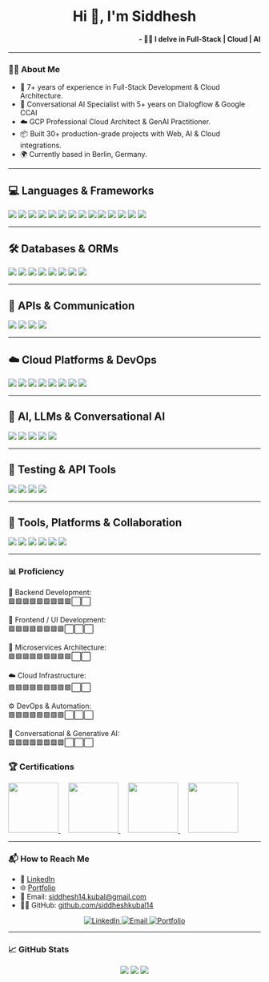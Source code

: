 <h1 align="center">Hi 👋, I'm Siddhesh</h1>
<h4 align="right">        - 🧑‍💻 I delve in Full-Stack | Cloud | AI </h3>

---

### 👨‍💻 About Me

- 🚀 7+ years of experience in Full-Stack Development & Cloud Architecture.  
- 🧠 Conversational AI Specialist with 5+ years on Dialogflow & Google CCAI  
- ☁️ GCP Professional Cloud Architect & GenAI Practitioner. 
- 📦 Built 30+ production-grade projects with Web, AI & Cloud integrations.
- 🌍 Currently based in Berlin, Germany.


---
## 💻 Languages & Frameworks

<p align="left">
  <img src="https://img.shields.io/badge/JavaScript-F7DF1E?style=for-the-badge&logo=javascript&logoColor=black"/>
  <img src="https://img.shields.io/badge/TypeScript-3178C6?style=for-the-badge&logo=typescript&logoColor=white"/>
  <img src="https://img.shields.io/badge/Python-3776AB?style=for-the-badge&logo=python&logoColor=white"/>
  <img src="https://img.shields.io/badge/HTML5-E34F26?style=for-the-badge&logo=html5&logoColor=white"/>
  <img src="https://img.shields.io/badge/React-20232A?style=for-the-badge&logo=react&logoColor=61DAFB"/>
  <img src="https://img.shields.io/badge/Next.js-000000?style=for-the-badge&logo=nextdotjs&logoColor=white"/>
  <img src="https://img.shields.io/badge/AngularJS-DD0031?style=for-the-badge&logo=angularjs&logoColor=white"/>
  <img src="https://img.shields.io/badge/Bootstrap-7952B3?style=for-the-badge&logo=bootstrap&logoColor=white"/>
  <img src="https://img.shields.io/badge/Tailwind_CSS-38B2AC?style=for-the-badge&logo=tailwind-css&logoColor=white"/>
  <img src="https://img.shields.io/badge/Node.js-339933?style=for-the-badge&logo=node.js&logoColor=white"/>
  <img src="https://img.shields.io/badge/Express.js-000000?style=for-the-badge&logo=express&logoColor=white"/>
  <img src="https://img.shields.io/badge/NestJS-E0234E?style=for-the-badge&logo=nestjs&logoColor=white"/>
  <img src="https://img.shields.io/badge/MERN-499C76?style=for-the-badge&logo=mongodb&logoColor=white"/>
  <img src="https://img.shields.io/badge/MEAN-DD0031?style=for-the-badge&logo=angularjs&logoColor=white"/>
</p>

---

## 🛠️ Databases & ORMs

<p align="left">
  <img src="https://img.shields.io/badge/MongoDB-47A248?style=for-the-badge&logo=mongodb&logoColor=white"/>
  <img src="https://img.shields.io/badge/PostgreSQL-336791?style=for-the-badge&logo=postgresql&logoColor=white"/>
  <img src="https://img.shields.io/badge/MySQL-4479A1?style=for-the-badge&logo=mysql&logoColor=white"/>
  <img src="https://img.shields.io/badge/Firebase-FFCA28?style=for-the-badge&logo=firebase&logoColor=black"/>
  <img src="https://img.shields.io/badge/BigQuery-4285F4?style=for-the-badge&logo=google-cloud&logoColor=white"/>
  <img src="https://img.shields.io/badge/Prisma-2D3748?style=for-the-badge&logo=prisma&logoColor=white"/>
  <img src="https://img.shields.io/badge/Sequelize-3C76A1?style=for-the-badge&logo=sequelize&logoColor=white"/>
  <img src="https://img.shields.io/badge/Redis-DC382D?style=for-the-badge&logo=redis&logoColor=white"/>
</p>

---

## 🔗 APIs & Communication

<p align="left">
  <img src="https://img.shields.io/badge/REST_API-4A90E2?style=for-the-badge&logo=swagger&logoColor=white"/>
  <img src="https://img.shields.io/badge/GraphQL-E10098?style=for-the-badge&logo=graphql&logoColor=white"/>
  <img src="https://img.shields.io/badge/WebSockets-010101?style=for-the-badge&logo=socket.io&logoColor=white"/>
  <img src="https://img.shields.io/badge/OpenAPI-6BA539?style=for-the-badge&logo=openapiinitiative&logoColor=white"/>
</p>

---


## ☁️ Cloud Platforms & DevOps

<p align="left">
  <img src="https://img.shields.io/badge/GCP-4285F4?style=for-the-badge&logo=google-cloud&logoColor=white"/>
  <img src="https://img.shields.io/badge/AWS-232F3E?style=for-the-badge&logo=amazon-aws&logoColor=white"/>
  <img src="https://img.shields.io/badge/Docker-2496ED?style=for-the-badge&logo=docker&logoColor=white"/>
  <img src="https://img.shields.io/badge/Kubernetes-326CE5?style=for-the-badge&logo=kubernetes&logoColor=white"/>
  <img src="https://img.shields.io/badge/Cloud%20Build-4285F4?style=for-the-badge&logo=google-cloud&logoColor=white"/>
  <img src="https://img.shields.io/badge/GitHub%20Actions-2088FF?style=for-the-badge&logo=github-actions&logoColor=white"/>
  <img src="https://img.shields.io/badge/GitLab%20CI/CD-FC6D26?style=for-the-badge&logo=gitlab&logoColor=white"/>
  <img src="https://img.shields.io/badge/Jenkins-D24939?style=for-the-badge&logo=jenkins&logoColor=white"/>
</p>

---

## 🤖 AI, LLMs & Conversational AI

<p align="left">
  <img src="https://img.shields.io/badge/Dialogflow-FE7C3F?style=for-the-badge&logo=dialogflow&logoColor=white"/>
  <img src="https://img.shields.io/badge/CCAI-4285F4?style=for-the-badge&logo=google-cloud&logoColor=white"/>
  <img src="https://img.shields.io/badge/Vertex_AI-4285F4?style=for-the-badge&logo=google-cloud&logoColor=white"/>
  <img src="https://img.shields.io/badge/Generative_AI-6E6E6E?style=for-the-badge&logo=openai&logoColor=white"/>
  <img src="https://img.shields.io/badge/LLMs-101010?style=for-the-badge&logo=google&logoColor=white"/>
</p>

---

## 🧪 Testing & API Tools

<p align="left">
  <img src="https://img.shields.io/badge/Jest-C21325?style=for-the-badge&logo=jest&logoColor=white"/>
  <img src="https://img.shields.io/badge/Mocha-8D6748?style=for-the-badge&logo=mocha&logoColor=white"/>
  <img src="https://img.shields.io/badge/Postman-FF6C37?style=for-the-badge&logo=postman&logoColor=white"/>
  <img src="https://img.shields.io/badge/Swagger-85EA2D?style=for-the-badge&logo=swagger&logoColor=black"/>
</p>

---

## 🧰 Tools, Platforms & Collaboration

<p align="left">
  <img src="https://img.shields.io/badge/GitHub-181717?style=for-the-badge&logo=github&logoColor=white"/>
  <img src="https://img.shields.io/badge/GitLab-FC6D26?style=for-the-badge&logo=gitlab&logoColor=white"/>
  <img src="https://img.shields.io/badge/JIRA-0052CC?style=for-the-badge&logo=jira&logoColor=white"/>
  <img src="https://img.shields.io/badge/Agile-61DAFB?style=for-the-badge&logo=scrumalliance&logoColor=black"/>
  <img src="https://img.shields.io/badge/Scrum-1E90FF?style=for-the-badge&logo=trello&logoColor=white"/>
  <img src="https://img.shields.io/badge/Kanban-3178C6?style=for-the-badge&logo=trello&logoColor=white"/>
</p>


---
### 📊 Proficiency

<p align="left">
🔧 Backend Development:  <br/>
  🟩🟩🟩🟩🟩🟩🟩🟩🟩⬜⬜  

🎨 Frontend / UI Development: <br/>
  🟩🟩🟩🟩🟩🟩🟩🟩⬜⬜⬜  
</p>


<p align="left">
🔗 Microservices Architecture: <br/>
  🟩🟩🟩🟩🟩🟩🟩🟩🟩⬜⬜  

☁️ Cloud Infrastructure:  <br/>
  🟩🟩🟩🟩🟩🟩🟩🟩🟩⬜⬜  
</p>

<p align="left">
⚙️ DevOps & Automation:<br/>
  🟩🟩🟩🟩🟩🟩🟩🟩⬜⬜⬜  

🤖 Conversational & Generative AI:<br/>
  🟩🟩🟩🟩🟩🟩🟩🟩⬜⬜⬜  
</p>




### 🏆 Certifications

<p align="left">
  <a href="https://www.credly.com/badges/bdd08bb0-bf0f-4dc7-88ae-4edd7fba4963/public_url" target="_blank">
    <img src="https://siddhesh-kubal.vercel.app/static/media/pcaLogo.e10c6fe2b9b28eda2e8d.png" height="100" />
  </a>&nbsp;&nbsp;&nbsp;
  <a href="https://www.credly.com/badges/01c38aef-6083-46b4-9174-327e7922f11f" target="_blank">
    <img src="https://siddhesh-kubal.vercel.app/static/media/aceLogo.8084c6e830e78101605b.png" height="100" />
  </a>&nbsp;&nbsp;&nbsp;
  <a href="https://partner.cloudskillsboost.google/public_profiles/90de9af2-e73c-40e5-938d-e628afd50ef9" target="_blank">
    <img src="https://siddhesh-kubal.vercel.app/static/media/silverLogo.70d73b4d3f16719698c7.png" height="100" />
  </a>&nbsp;&nbsp;&nbsp;
  <a href="https://drive.google.com/file/d/17YmL3TZR69hkT2nx1pUvfD3834DKdrsA/view" target="_blank">
    <img src="https://cdn.artconnect.com/2022/956cf4a5-6c25-4370-9561-8d2e74a8dd73.png?fm=webp&w=250&h=250&fit=crop&mask=ellipse" height="100" />
  </a>
</p>




---
<!-- 
### 📂 Highlight Projects

| Project           | Description                                                    | Stack                                 |
|------------------|----------------------------------------------------------------|---------------------------------------|
| **G-Next 23/24** | Conversational AI assistants at Google Cloud Next              | Dialogflow CX, Vertex AI, GCP         |
| **HSS Directory Bot** | AI directory bot integrated with Zendesk, for hospital staff     | Dialogflow CX, Firebase, REST         |
| **Premium Retail** | Smart customer support for retail chain using LLM + RAG       | OpenAI, Node.js, Firestore            |
| **Six Flags**     | Voice bot integration for ticketing and support                | Dialogflow CX, Twilio, Google Cloud   |
| **PA PUC**        | Voice IVR system for public utilities commission                | Dialogflow CX, Telephony, GCP         |

--- -->

### 📬 How to Reach Me

- 💼 [LinkedIn](https://www.linkedin.com/in/siddhesh-kubal)  
- 🌐 [Portfolio](https://siddhesh-kubal.vercel.app)  
- 📧 Email: [siddhesh14.kubal@gmail.com](mailto:siddhesh14.kubal@gmail.com)  
- 🧑‍💻 GitHub: [github.com/siddheshkubal14](https://github.com/siddheshkubal14)

<p align="center">
  <a href="https://www.linkedin.com/in/siddhesh-kubal" target="_blank">
    <img alt="LinkedIn" src="https://img.shields.io/badge/LinkedIn-blue?logo=linkedin&style=for-the-badge&logoColor=white">
  </a>
  <a href="mailto:siddhesh14.kubal@gmail.com" target="_blank">
    <img alt="Email" src="https://img.shields.io/badge/Email-D14836?logo=gmail&logoColor=white&style=for-the-badge">
  </a>
  <a href="https://siddhesh-kubal.vercel.app" target="_blank">
    <img alt="Portfolio" src="https://img.shields.io/badge/Portfolio-000000?style=for-the-badge&logo=firefox&logoColor=white">
  </a>
</p>

<!-- ---

### 😄 Fun Facts

- 🎙 I’ve built bots that served millions of users across industries  
- 🌍 Moved to Germany in 2024 with an Opportunity Card — adventure mode: ON  
- 🍳 Learning to cook Indian meals, one recipe at a time  
- 🧠 I enjoy designing scalable systems almost as much as debugging race conditions  
- 🧳 I backpack with a Raspberry Pi to build on the go   

-->

---

### 📈 GitHub Stats

<p align="center">
  <img src="https://github-readme-stats.vercel.app/api?username=siddheshkubal14&show_icons=true&theme=tokyonight" />
  <img src="https://github-readme-streak-stats.herokuapp.com?user=siddheshkubal14&theme=tokyonight" />
  <img src="https://github-readme-stats.vercel.app/api/top-langs/?username=siddheshkubal14&layout=compact&theme=tokyonight" />
</p>

